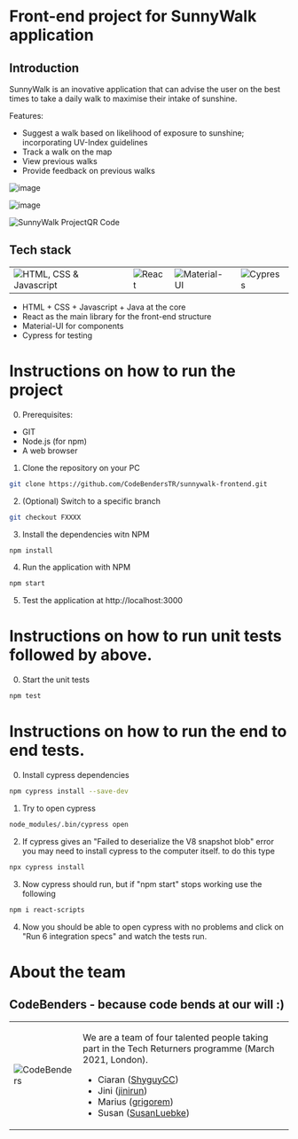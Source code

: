 # Front-end project for SunnyWalk application

## Introduction
SunnyWalk is an inovative application that can advise the user on the best times to take a daily walk to maximise their intake of sunshine.


Features:
* Suggest a walk based on likelihood of exposure to sunshine; incorporating UV-Index guidelines
* Track a walk on the map
* View previous walks
* Provide feedback on previous walks

![image](https://user-images.githubusercontent.com/78167908/115695581-d7a0f980-a359-11eb-8e4b-e6995e4066b3.png)

![image](https://user-images.githubusercontent.com/78167908/115697011-15525200-a35b-11eb-9dcb-f6c096788c03.png)

![SunnyWalk ProjectQR Code](https://user-images.githubusercontent.com/78167908/117130620-3a51b680-ad98-11eb-8659-27d2269d999f.jpg)






## Tech stack
<table>
  <tr>
    <td>
      <img src="https://i.imgur.com/HwtLE65.jpg" alt="HTML, CSS & Javascript"/>
    </td>
    <td>
      <img src="https://i.imgur.com/qJnsQdJ.jpg" alt="React"/>
    </td>
    <td>
      <img src="https://i.imgur.com/D5bzVeu.jpg" alt="Material-UI"/>
    </td>
    <td>
      <img src="https://i.imgur.com/sZmH65c.jpg" alt="Cypress"/>
    </td>
  </tr>
</table>

* HTML + CSS + Javascript + Java at the core
* React as the main library for the front-end structure
* Material-UI for components
* Cypress for testing

# Instructions on how to run the project
0. Prerequisites:
* GIT
* Node.js (for npm)
* A web browser
1. Clone the repository on your PC
```sh
git clone https://github.com/CodeBendersTR/sunnywalk-frontend.git
```
2. (Optional) Switch to a specific branch
```sh
git checkout FXXXX
```
3. Install the dependencies witn NPM
```sh
npm install
```
4. Run the application with NPM
```sh
npm start
```
5. Test the application at http://localhost:3000

# Instructions on how to run unit tests followed by above.
0. Start the unit tests
```sh
npm test
```
# Instructions on how to run the end to end tests.
0. Install cypress dependencies
```sh
npm cypress install --save-dev
```
1. Try to open cypress
```sh
node_modules/.bin/cypress open
```
2. If cypress gives an "Failed to deserialize the V8 snapshot blob" error you may need to install cypress to the computer itself. to do this type
```sh
npx cypress install
```
3. Now cypress should run, but if "npm start" stops working use the following
```sh
npm i react-scripts
```
4. Now you should be able to open cypress with no problems and click on "Run 6 integration specs" and watch the tests run.

# About the team
## CodeBenders - because code bends at our will :)
<table>
  <tr>
    <td>
      <img src="https://i.imgur.com/ZEv9tbA.jpg" alt="CodeBenders"/>
    </td>
    <td>
      <p>
        We are a team of four talented people taking part in the Tech Returners programme (March 2021, London).
        <ul>
          <li>
            Ciaran (<a href="https://github.com/ShyguyCC">ShyguyCC</a>)
          </li>
          <li>
            Jini (<a href="https://github.com/jinirun">jinirun</a>)
          </li>
          <li>
            Marius (<a href="https://github.com/grigorem">grigorem</a>)
          </li>
          <li>
            Susan (<a href="https://github.com/SusanLuebke">SusanLuebke</a>)
          </li>
        </ul>
      </p>
    </td>
    </td>
  </tr>
</table>
